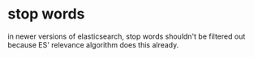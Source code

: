# stop words

in newer versions of elasticsearch, stop words shouldn't be filtered out because ES' relevance algorithm does this already.